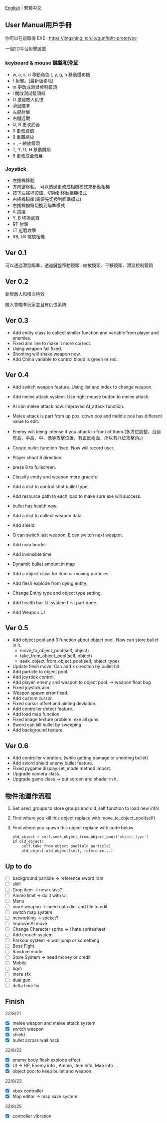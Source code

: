 [English](https://github.com/JingShing/2D-Platformer-Pygame-shooter/blob/main/README.md) | 繁體中文

## User Manual用戶手冊

你可以在這取得 EXE : https://jingshing.itch.io/gunfight-prototype

一個2D平台射擊遊戲

### keyboard & mouse 鍵盤和滑鼠

* w, a, s, d 移動角色 t, y, g, h 移動攝影機
* f 射擊。(最新版移除)
* m 更改成滑鼠控制鏡頭
* l 開啟測試鏡頭框
* O 激發敵人仇恨
* 滑鼠瞄準
* 左鍵射擊
* 右鍵近戰
* Q, R 更改武器
* 0 更改濾鏡
* 9 重置縮放
* \+ , - 縮放鏡頭
* T, Y, G, H 移動鏡頭
* 8 更改成全螢幕

### Joystick

* 左搖桿移動
* 方向鍵移動。 可以透過更改成相機模式來移動相機
* 按下左搖桿按鈕，切換到移動相機模式
* 右搖桿瞄準(需要先切換到瞄準模式)
* 右搖桿按鈕切換到瞄準模式
* A 跳躍
* Y, B 切換武器
* RT 射擊
* LT 近戰攻擊
* RB, LB 縮放相機

## Ver 0.1

可以透過滑鼠瞄準，透過鍵盤移動鏡頭 : 縮放鏡頭、平移鏡頭、滑鼠控制鏡頭

## Ver 0.2

新增敵人和噴血特效

敵人會瞄準玩家並且有仇恨系統

## Ver 0.3

* Add entity class to collect similar function and variable from player and enemies.
* Fixed aim line to make it more correct.
* Using weapon fail fixed.
* Shooting will shake weapon now.
* Add China variable to control blood is green or red.

## Ver 0.4

* Add switch weapon feature. Using list and index to change weapon.

* Add melee attack system. Use right mouse button to melee attack.

* AI can melee attack now. Improved AI_attack function.

* Melee attack is part from up pos, down pos and middle pos has different value to edit.

* Enemy will being intense if you attack in front of them.(多方位調整，目前有高、中高、中、低等攻擊位置，有正反兩面，所以有八位攻擊角。)

* Create bullet function fixed. Now will record user.

* Player shoot 8 direction.

* press 8 to fullscreen.

* Classify entity and weapon more graceful.

* Add a dict to control shot bullet type.

* Add resource path to each load to make sure exe will success.

* bullet has health now.

* Add a dict to collect weapon data

* Add shield

* Q can switch last weapon, E can switch next weapon.

* Add map border

* Add invinsible time

* Dynamic bullet amount in map

* Add a object class for item or moving particles.

* Add flesh explode from dying entity.

* Change Entity type and object type setting.

* Add health bar. UI system first part done.

* Add Weapon UI

## Ver 0.5

* Add object pool and 3 function about object pool. Now can store bullet in it.
  * move_to_object_pool(self, object)
  * take_from_object_pool(self, object)
  * seek_object_from_object_pool(self, object_type)
* Update flesh move. Can add x direction by bullet hit.
* Add particle to object pool.
* Add joystick control.
* Add player, enemy and weapon to object pool. -> weapon float bug
* Fixed joystick aim.
* Weapon spawn error fixed.
* Add custom cursor.
* Fixed cursor offset and aiming deviation.
* Add controller detect feature.
* Add load map function.
* Fixed image texture problem. exe all guns.
* Sword can kill bullet by sweeping.
* Add background texture.

## Ver 0.6

* Add controller vibration. (while getting damage or shooting bullet)
* Add sword shield enemy bullet feature.
* Fixed pygame.display.set_mode method import.
* Upgrade camera class.
* Upgrade game class -> put screen and shader in it.

## 物件池運作流程

1. Set used_groups to store groups and old_self function to load new info\

2. Find where you kill this object replace with move_to_object_pool(self)

3. Find where you spawn this object replace with code below

   ```python
   old_object = self.seek_object_from_object_pool('object_type')
   if old_object:
       self.take_from_object_pool(old_particle)
       old_object.old_object(self, reference...)
   ```


## Up to do

- [ ] background particle -> reference sword rain
- [ ] skill
- [ ] Drop item -> new class?
- [ ] Ammo limit -> do it with UI
- [ ] Menu
- [ ] more weapon -> need data dict and file to edit
- [ ] switch map system
- [ ] networking -> socket?
- [ ] Improve AI move
- [ ] Change Character sprite -> I hate spritesheet
- [ ] Add crouch system
- [ ] Parkour system -> wall jump or something
- [ ] Boss Fight
- [ ] Random mode
- [ ] Store System -> need money or credit
- [ ] Mobile
- [ ] bgm
- [ ] more sfx
- [ ] dual gun
- [ ] delta time fix

## Finish

22/8/21

- [x] melee weapon and melee attack system
- [x] switch weapon
- [x] shield
- [x] bullet across wall hack

22/8/22

- [x] enemy body flesh explode effect
- [x] UI -> HP, Enemy info , Ammo, Item Info, Map info ...
- [x] object pool to keep bullet and weapon.

22/8/23

- [x] xbox controller
- [x] Map editor -> map save system

22/8/25

- [x] controller vibration
